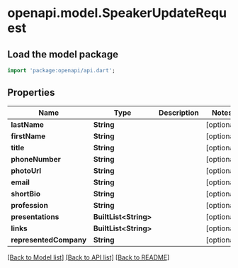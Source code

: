 # openapi.model.SpeakerUpdateRequest

## Load the model package
```dart
import 'package:openapi/api.dart';
```

## Properties
Name | Type | Description | Notes
------------ | ------------- | ------------- | -------------
**lastName** | **String** |  | [optional] 
**firstName** | **String** |  | [optional] 
**title** | **String** |  | [optional] 
**phoneNumber** | **String** |  | [optional] 
**photoUrl** | **String** |  | [optional] 
**email** | **String** |  | [optional] 
**shortBio** | **String** |  | [optional] 
**profession** | **String** |  | [optional] 
**presentations** | **BuiltList&lt;String&gt;** |  | [optional] 
**links** | **BuiltList&lt;String&gt;** |  | [optional] 
**representedCompany** | **String** |  | [optional] 

[[Back to Model list]](../README.md#documentation-for-models) [[Back to API list]](../README.md#documentation-for-api-endpoints) [[Back to README]](../README.md)


